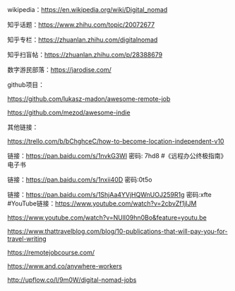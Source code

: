wikipedia：https://en.wikipedia.org/wiki/Digital_nomad

知乎话题：https://www.zhihu.com/topic/20072677

知乎专栏：https://zhuanlan.zhihu.com/digitalnomad

知乎扫盲帖：https://zhuanlan.zhihu.com/p/28388679

数字游民部落：https://jarodise.com/

github项目：

https://github.com/lukasz-madon/awesome-remote-job

https://github.com/mezod/awesome-indie



其他链接：

https://trello.com/b/bChghceC/how-to-become-location-independent-v10

链接：https://pan.baidu.com/s/1nvkG3Wl  密码: 7hd8	#《远程办公终极指南》电子书

链接：https://pan.baidu.com/s/1nxii40D  密码:0t5o

链接：https://pan.baidu.com/s/1ShjAa4YVjHQWnUOJ259R1g  密码:xfte	#YouTube链接：https://www.youtube.com/watch?v=2cbvZf1jIJM

https://www.youtube.com/watch?v=NUlI09hn0Bo&feature=youtu.be

https://www.thattravelblog.com/blog/10-publications-that-will-pay-you-for-travel-writing

https://remotejobcourse.com/

https://www.and.co/anywhere-workers

http://upflow.co/l/9m0W/digital-nomad-jobs
